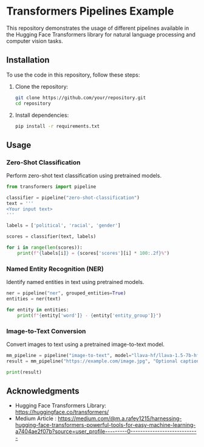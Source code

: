 # Transformers Pipelines Example

This repository demonstrates the usage of different pipelines available in the Hugging Face Transformers library for natural language processing and computer vision tasks.

## Installation

To use the code in this repository, follow these steps:

1. Clone the repository:
   ```bash
   git clone https://github.com/your/repository.git
   cd repository
   ```

2. Install dependencies:
   ```bash
   pip install -r requirements.txt
   ```

## Usage

### Zero-Shot Classification

Perform zero-shot text classification using pretrained models.

```python
from transformers import pipeline

classifier = pipeline("zero-shot-classification")
text = '''
<Your input text>
'''

labels = ['political', 'racial', 'gender']

scores = classifier(text, labels)

for i in range(len(scores)):
    print(f"{labels[i]} = {scores['scores'][i] * 100:.2f}%")
```

### Named Entity Recognition (NER)

Identify named entities in text using pretrained models.

```python
ner = pipeline("ner", grouped_entities=True)
entities = ner(text)

for entity in entities:
    print(f"{entity['word']} - {entity['entity_group']}")
```

### Image-to-Text Conversion

Convert images to text using a pretrained image-to-text model.

```python
mm_pipeline = pipeline("image-to-text", model="llava-hf/llava-1.5-7b-hf")
result = mm_pipeline("https://example.com/image.jpg", "Optional caption or question")

print(result)
```
## Acknowledgments

- Hugging Face Transformers Library: https://huggingface.co/transformers/
- Medium Article : https://medium.com/@m.a.rafey1215/harnessing-hugging-face-transformers-powerful-tools-for-easy-machine-learning-a7404ae2f07b?source=user_profile---------0----------------------------
